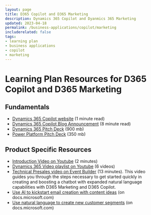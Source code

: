 ```yaml
---
layout: page
title: D365 Copilot and D365 Marketing
description: Dynamics 365 Copilot and Dyanmics 365 Marketing
updated: 2023-04-18
permalink: /business-applications/copilot/marketing
includerelated: false
tags:
- learning plan
- business applications
- copilot
- marketing
---
```


# Learning Plan Resources for D365 Copilot and D365 Marketing

## **Fundamentals** 

* <a href="https://www.microsoft.com/en-us/ai/dynamics-365-ai" target="_blank">Dynamics 365 Copilot website<a/> (1 minute read)
* <a href="https://cloudblogs.microsoft.com/dynamics365/bdm/2023/03/06/introducing-microsoft-dynamics-365-copilot-bringing-next-generation-ai-to-every-line-of-business" target="_blank">Dynamics 365 Copilot Blog Announcement<a/> (8 minute read)
* <a href="https://transform.microsoft.com/download?assetname=assets/Business%20Applications%20AI%20Seller%20Pitch%20Deck.pptx&download=1/" target="_blank">Dynamics 365 Pitch Deck<a/> (900 mb)
* <a href="https://transform.microsoft.com/modernwork/download?assetname=assets%2FLow%20Code%20%2B%20AI%20Pitch%20Deck.pptx&download=1" target="_blank">Power Platform Pitch Deck<a/> (350 mb)

## **Product Specific Resources** 

* <a href="https://www.youtube.com/watch?v=A2iJ38yrww8" target="_blank">Introduction Video on Youtube<a/> (2 minutes)
* <a href="https://www.youtube.com/playlist?list=PL3SGxR9rKDdZr848K1vSkNHO5F72xJvN4" target="_blank">Dynamics 365 Video playlist on Youtube<a/> (6 videos)
* <a href="https://msuspartners.eventbuilder.com/event/72200?source=D365Copilot" target="_blank">Technical Presales video on Event Builder<a/> (13 minutes). This video guides you through the steps necessary to get started quickly in creating and boosting a chatbot with expanded natural language capabilities with D365 Marketing and D365 Copilot.
* <a href="https://learn.microsoft.com/en-us/dynamics365/marketing/content-ideas" target="_blank">Use AI to kickstart email creation with content ideas<a/> (on docs.microsoft.com)
* <a href="https://learn.microsoft.com/en-us/dynamics365/marketing/real-time-marketing-natural-language-segments" target="_blank">Use natural language to create new customer segments<a/> (on docs.microsoft.com)

